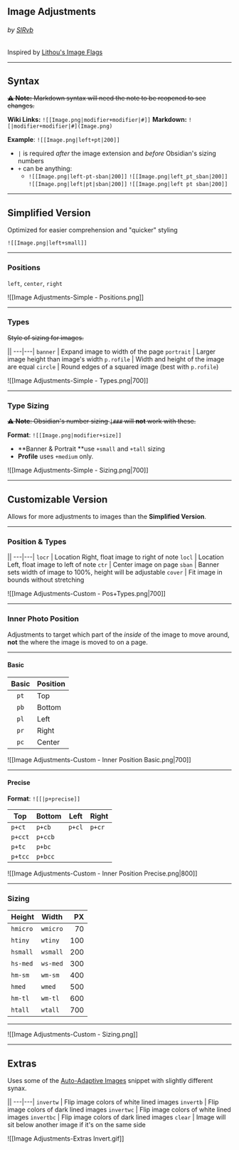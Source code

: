 ## Image Adjustments
###### by [SlRvb](https://SlRvb.github.io/Site/)
Inspired by [Lithou's Image Flags](https://github.com/Lithou/Sandbox/blob/main/.obsidian/snippets/pub-Image%20Flags.css)

---
## Syntax
<s class="aside-in">**⚠ Note:** Markdown syntax will need the note to be reopened to see changes.</s>

**Wiki Links:** `![[Image.png|modifier+modifier|#]]`
**Markdown:** `![|modifier+modifier|#](Image.png)`


**Example**: `![[Image.png|left+pt|200]]`

- `|` is required *after* the image extension and *before* Obsidian's sizing numbers
- `+` can be anything:
	- `![[Image.png|left-pt-sban|200]]`
	`![[Image.png|left_pt_sban|200]]`
	`![[Image.png|left|pt|sban|200]]`
	`![[Image.png|left pt sban|200]]`

	
---
## Simplified Version
Optimized for easier comprehension and "quicker" styling

`![[Image.png|left+small]]`

---
### Positions
`left`, `center`, `right`

![[Image Adjustments-Simple - Positions.png]]

---
### Types
<s class="aside-in">Style of sizing for images.</s>

||
---|---|
`banner` | Expand image to width of the page
`portrait` | Larger image height than image's width
`p.rofile` | Width and height of the image are equal
`circle` | Round edges of a squared image (best with `p.rofile`)

![[Image Adjustments-Simple - Types.png|700]]

---
### Type Sizing
<s class=aside-in>⚠ **Note**: Obsidian's number sizing `|###` will **not** work with these.</s>

**Format**: `![[Image.png|modifier+size]]`

- **Banner & Portrait **use `+small` and `+tall` sizing
- **Profile** uses `+medium` only.

![[Image Adjustments-Simple - Sizing.png|700]]

---
## Customizable Version
Allows for more adjustments to images than the **Simplified Version**.

---
### Position & Types

||
---|---|
`locr` | Location Right, float image to right of note
`locl` | Location Left, float image to left of note
`ctr` | Center image on page
`sban` | Banner sets width of image to 100%, height will be adjustable
`cover` | Fit image in bounds without stretching

![[Image Adjustments-Custom - Pos+Types.png|700]]

---
### Inner Photo Position
Adjustments to target which part of the *inside* of the image to move around, **not** the where the image is moved to on a page.

---
#### Basic

Basic | Position|
:---:|---|
`pt` | Top
`pb` | Bottom
`pl` | Left
`pr` | Right
`pc` | Center

![[Image Adjustments-Custom - Inner Position Basic.png|700]]

---
#### Precise
**Format**: `![[|p+precise]]`

Top |  Bottom | Left | Right |
---|---|---|---|
`p+ct` | `p+cb` | `p+cl` | `p+cr`
`p+cct` | `p+ccb` | 
`p+tc` | `p+bc` | 
`p+tcc` | `p+bcc` | 

![[Image Adjustments-Custom - Inner Position Precise.png|800]]

---
### Sizing

Height | Width | PX | 
---|---|---:| 
`hmicro` | `wmicro` | 70
`htiny` | `wtiny` | 100
`hsmall` | `wsmall` | 200
`hs-med` | `ws-med` | 300
`hm-sm` | `wm-sm` | 400
`hmed` | `wmed` | 500
`hm-tl` | `wm-tl` | 600
`htall` | `wtall` | 700

---

![[Image Adjustments-Custom - Sizing.png]]

---

## Extras
Uses some of the [Auto-Adaptive Images](https://forum.obsidian.md/t/auto-adaptive-images-for-dark-light-theme/13494) snippet with slightly different synax.

||
---|---|
`invertw` | Flip image colors of white lined images
`invertb` | Flip image colors of dark lined images
`invertwc` | Flip image colors of white lined images
`invertbc` | Flip image colors of dark lined images
`clear` | Image will sit below another image if it's on the same side

![[Image Adjustments-Extras Invert.gif]]